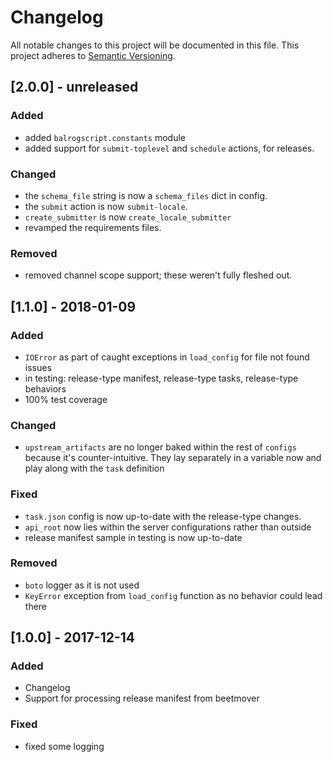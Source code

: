# Changelog
All notable changes to this project will be documented in this file.
This project adheres to [Semantic Versioning](http://semver.org/).

## [2.0.0] - unreleased
### Added
- added `balrogscript.constants` module
- added support for `submit-toplevel` and `schedule` actions, for releases.

### Changed
- the `schema_file` string is now a `schema_files` dict in config.
- the `submit` action is now `submit-locale`.
- `create_submitter` is now `create_locale_submitter`
- revamped the requirements files.

### Removed
- removed channel scope support; these weren't fully fleshed out.

## [1.1.0] - 2018-01-09
### Added
- `IOError` as part of caught exceptions in `load_config` for file not found issues
- in testing: release-type manifest, release-type tasks, release-type behaviors
- 100% test coverage

### Changed
- `upstream_artifacts` are no longer baked within the rest of `configs` because it's counter-intuitive. They lay separately in a variable now and play along with the `task` definition

### Fixed
- `task.json` config is now up-to-date with the release-type changes.
- `api_root` now lies within the server configurations rather than outside
- release manifest sample in testing is now up-to-date

### Removed
- `boto` logger as it is not used
- `KeyError` exception from `load_config` function as no behavior could lead there

## [1.0.0] - 2017-12-14
### Added
- Changelog
- Support for processing release manifest from beetmover

### Fixed
- fixed some logging
